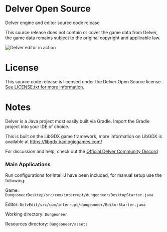 # Delver Open Source
Delver engine and editor source code release

This source release does not contain or cover the game data from Delver, the game data remains subject to the original copyright and applicable law.

![Delver editor in action](https://i.imgur.com/tqeeJqH.png)

# License

This source code release is licensed under the Delver Open Source license. [See LICENSE.txt for more information.](LICENSE.txt)

# Notes

Delver is a Java project most easily built via Gradle. Import the Gradle project into your IDE of choice.

This is built on the LibGDX game framework, more information on LibGDX is available at https://libgdx.badlogicgames.com/

For discussion and help, check out the [Official Delver Community Discord](https://discord.gg/gyhmH5f)

### Main Applications

Run configurations for IntelliJ have been included, for manual setup use the following:

Game: `DungeoneerDesktop/src/com/interrupt/dungeoneer/DesktopStarter.java`

Editor: `DelvEdit/src/com/interrupt/dungeoneer/EditorStarter.java`

Working directory: `Dungeoneer`

Resources directory: `Dungeoneer/assets`
